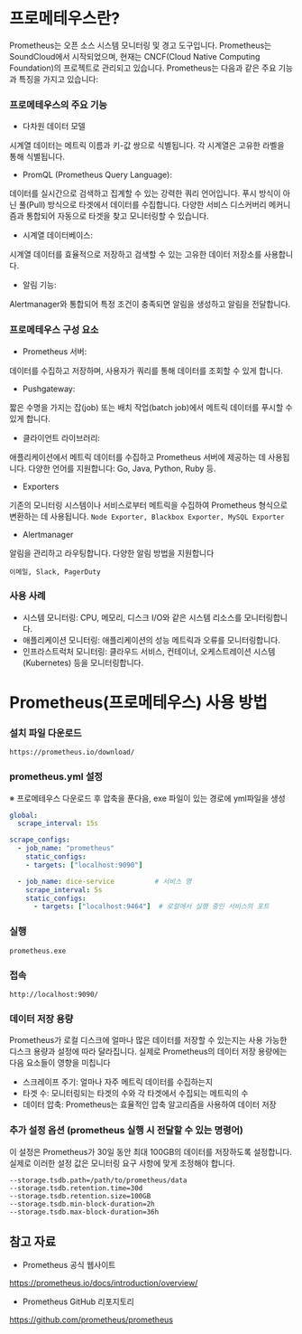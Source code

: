 
# 프로메테우스란?
Prometheus는 오픈 소스 시스템 모니터링 및 경고 도구입니다. Prometheus는 SoundCloud에서 시작되었으며, 현재는 CNCF(Cloud Native Computing Foundation)의 프로젝트로 관리되고 있습니다. Prometheus는 다음과 같은 주요 기능과 특징을 가지고 있습니다:

### 프로메테우스의 주요 기능
- 다차원 데이터 모델

시계열 데이터는 메트릭 이름과 키-값 쌍으로 식별됩니다. 
각 시계열은 고유한 라벨을 통해 식별됩니다.
- PromQL (Prometheus Query Language):

데이터를 실시간으로 검색하고 집계할 수 있는 강력한 쿼리 언어입니다.
푸시 방식이 아닌 풀(Pull) 방식으로 타겟에서 데이터를 수집합니다.
다양한 서비스 디스커버리 메커니즘과 통합되어 자동으로 타겟을 찾고 모니터링할 수 있습니다.

- 시계열 데이터베이스:

시계열 데이터를 효율적으로 저장하고 검색할 수 있는 고유한 데이터 저장소를 사용합니다.
- 알림 기능:

Alertmanager와 통합되어 특정 조건이 충족되면 알림을 생성하고 알림을 전달합니다.

### 프로메테우스 구성 요소
- Prometheus 서버:

데이터를 수집하고 저장하며, 사용자가 쿼리를 통해 데이터를 조회할 수 있게 합니다.

- Pushgateway:

짧은 수명을 가지는 잡(job) 또는 배치 작업(batch job)에서 메트릭 데이터를 푸시할 수 있게 합니다.
- 클라이언트 라이브러리:

애플리케이션에서 메트릭 데이터를 수집하고 Prometheus 서버에 제공하는 데 사용됩니다.
다양한 언어를 지원합니다: Go, Java, Python, Ruby 등.

- Exporters

기존의 모니터링 시스템이나 서비스로부터 메트릭을 수집하여 Prometheus 형식으로 변환하는 데 사용됩니다. 
``` Node Exporter, Blackbox Exporter, MySQL Exporter ```   

- Alertmanager

알림을 관리하고 라우팅합니다.
다양한 알림 방법을 지원합니다

```이메일, Slack, PagerDuty```

### 사용 사례
- 시스템 모니터링: CPU, 메모리, 디스크 I/O와 같은 시스템 리소스를 모니터링합니다.
- 애플리케이션 모니터링: 애플리케이션의 성능 메트릭과 오류를 모니터링합니다.
- 인프라스트럭처 모니터링: 클라우드 서비스, 컨테이너, 오케스트레이션 시스템(Kubernetes) 등을 모니터링합니다.


# Prometheus(프로메테우스) 사용 방법

### 설치 파일 다운로드
	https://prometheus.io/download/

### prometheus.yml 설정
※ 프로메테우스 다운로드 후 압축을 푼다음, exe 파일이 있는 경로에 yml파일을 생성

```yaml
global:
  scrape_interval: 15s

scrape_configs:
  - job_name: "prometheus"
    static_configs:
    - targets: ["localhost:9090"]

  - job_name: dice-service          # 서비스 명
    scrape_interval: 5s
    static_configs:
      - targets: ["localhost:9464"]  # 로컬에서 실행 중인 서비스의 포트
```

### 실행
	prometheus.exe

### 접속
	http://localhost:9090/

### 데이터 저장 용량
Prometheus가 로컬 디스크에 얼마나 많은 데이터를 저장할 수 있는지는 사용 가능한 디스크 용량과 설정에 따라 달라집니다. 실제로 Prometheus의 데이터 저장 용량에는 다음 요소들이 영향을 미칩니다

- 스크레이프 주기: 얼마나 자주 메트릭 데이터를 수집하는지
- 타겟 수: 모니터링되는 타겟의 수와 각 타겟에서 수집되는 메트릭의 수
- 데이터 압축: Prometheus는 효율적인 압축 알고리즘을 사용하여 데이터 저장 


### 추가 설정 옵션 (prometheus 실행 시 전달할 수 있는 명령어)
이 설정은 Prometheus가 30일 동안 최대 100GB의 데이터를 저장하도록 설정합니다. 실제로 이러한 설정 값은 모니터링 요구 사항에 맞게 조정해야 합니다.
```
--storage.tsdb.path=/path/to/prometheus/data
--storage.tsdb.retention.time=30d
--storage.tsdb.retention.size=100GB
--storage.tsdb.min-block-duration=2h
--storage.tsdb.max-block-duration=36h
```

## 참고 자료
- Prometheus 공식 웹사이트

https://prometheus.io/docs/introduction/overview/

- Prometheus GitHub 리포지토리

https://github.com/prometheus/prometheus



